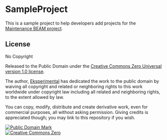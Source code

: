 # SampleProject

This is a sample project to help developers add projects for the
[Maintenance BEAM project](https://github.com/eksperimental/maintenance).


## License

No Copyright

Released to the Public Domain under the <a rel="license"
       href="https://creativecommons.org/publicdomain/zero/1.0/">Creative Commons Zero Universal version 1.0 license</a>.

The author, 
<a href="https://github.com/eksperimental" rel="dct:creator">Eksperimental</a>
has dedicated the work to the public domain by waiving all copyright and related or neighboring rights to this work worldwide under copyright law including all related and neighboring rights, to the extent allowed by law.

You can copy, modify, distribute and create derivative work, even for commercial
purposes, all without asking permission. Giving credits is appreciated though;
you may link to this repository if you wish.

  <p xmlns:dct="https://purl.org/dc/terms/">
    <a rel="license" href="https://creativecommons.org/publicdomain/mark/1.0/">
      <img src="https://i.creativecommons.org/p/mark/1.0/88x31.png"
         style="border-style: none;" alt="Public Domain Mark" />
    </a><br />
    <a rel="license"
       href="https://creativecommons.org/publicdomain/zero/1.0/">
      <img src="https://i.creativecommons.org/p/zero/1.0/88x31.png" style="border-style: none;" alt="Creative Commons Zero" />
  </p>
